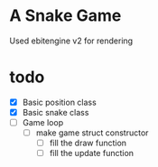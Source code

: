 # A Snake Game
Used ebitengine v2 for rendering

# todo
- [x] Basic position class
- [x] Basic snake class
- [ ] Game loop
  - [ ] make game struct constructor
	- [ ] fill the draw function
	- [ ] fill the update function
